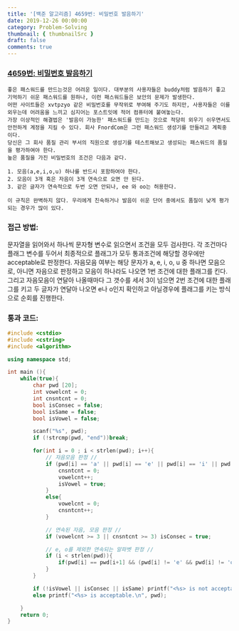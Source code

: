 ```yaml
---
title: '[백준 알고리즘] 4659번: 비밀번호 발음하기'
date: 2019-12-26 00:00:00
category: Problem-Solving
thumbnail: { thumbnailSrc }
draft: false
comments: true
---
```


### [4659번: 비밀번호 발음하기](https://www.acmicpc.net/problem/4659)

```
좋은 패스워드를 만드는것은 어려운 일이다. 대부분의 사용자들은 buddy처럼 발음하기 좋고 기억하기 쉬운 패스워드를 원하나, 이런 패스워드들은 보안의 문제가 발생한다.
어떤 사이트들은 xvtpzyo 같은 비밀번호를 무작위로 부여해 주기도 하지만, 사용자들은 이를 외우는데 어려움을 느끼고 심지어는 포스트잇에 적어 컴퓨터에 붙여놓는다.
가장 이상적인 해결법은 '발음이 가능한' 패스워드를 만드는 것으로 적당히 외우기 쉬우면서도 안전하게 계정을 지킬 수 있다. 회사 FnordCom은 그런 패스워드 생성기를 만들려고 계획중이다.
당신은 그 회사 품질 관리 부서의 직원으로 생성기를 테스트해보고 생성되는 패스워드의 품질을 평가하여야 한다.
높은 품질을 가진 비밀번호의 조건은 다음과 같다.

1. 모음(a,e,i,o,u) 하나를 반드시 포함하여야 한다.
2. 모음이 3개 혹은 자음이 3개 연속으로 오면 안 된다.
3. 같은 글자가 연속적으로 두번 오면 안되나, ee 와 oo는 허용한다.

이 규칙은 완벽하지 않다. 우리에게 친숙하거나 발음이 쉬운 단어 중에서도 품질이 낮게 평가되는 경우가 많이 있다.
```

### 접근 방법:

문자열을 읽어와서 하나씩 문자형 변수로 읽으면서 조건을 모두 검사한다. 각 조건마다 플래그 변수를 두어서 최종적으로 플래그가 모두 통과조건에 해당할 경우에만 acceptable로 판정한다. 자음모음 여부는 해당 문자가 a, e, i, o, u 중 하나면 모음으로, 아니면 자음으로 판정하고 모음이 하나라도 나오면 1번 조건에 대한 플래그를 킨다. 그리고 자음모음이 연달아 나올때마다 그 갯수를 세서 3이 넘으면 2번 조건에 대한 플래그를 키고 두 글자가 연달아 나오면 e나 o인지 확인하고 아닐경우에 플래그를 키는 방식으로 순회를 진행한다.

### 통과 코드:

```cpp
#include <cstdio>
#include <cstring>
#include <algorithm>

using namespace std;

int main (){
    while(true){
        char pwd [20];
        int vowelcnt = 0;
        int cnsntcnt = 0;
        bool isConsec = false;
        bool isSame = false;
        bool isVowel = false;

        scanf("%s", pwd);
        if (!strcmp(pwd, "end"))break;

        for(int i = 0 ; i < strlen(pwd); i++){
            // 자음모음 판정 //
            if (pwd[i] == 'a' || pwd[i] == 'e' || pwd[i] == 'i' || pwd[i] == 'o' || pwd[i] == 'u') {
                cnsntcnt = 0;
                vowelcnt++;
                isVowel = true;
            }
            else{
                vowelcnt = 0;
                cnsntcnt++;
            }

            // 연속된 자음, 모음 판정 //
            if (vowelcnt >= 3 || cnsntcnt >= 3) isConsec = true;

            // e, o를 제외한 연속되는 알파벳 판정 //
            if (i < strlen(pwd)){
                if(pwd[i] == pwd[i+1] && (pwd[i] != 'e' && pwd[i] != 'o')) isSame = true;
            }
        }

        if (!isVowel || isConsec || isSame) printf("<%s> is not acceptable.\n", pwd);
        else printf("<%s> is acceptable.\n", pwd);

    }
    return 0;
}


```
